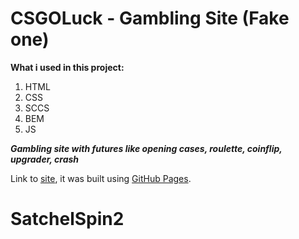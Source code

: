 # CSGOLuck - Gambling Site (Fake one)

**What i used in this project:**

1. HTML
2. CSS
3. SCCS
4. BEM
5. JS

***Gambling site with futures like opening cases, roulette, coinflip, upgrader, crash***

Link to [site](https://ludzikk.github.io/CSGO-Gambling-Site/), it was built using [GitHub Pages](https://pages.github.com/).
# SatchelSpin2
